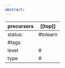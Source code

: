 ```yaml
---
abstract:
---
```

| precursors | [[top]] |
| ---------- | ------------ |
| status:    | #tolearn     |
| #tags      |              |
| level      | #            |
| type       | #                         |
